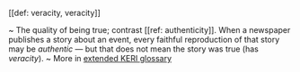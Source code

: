[[def: veracity, veracity]]

~ The quality of being true; contrast [[ref: authenticity]]. When a newspaper publishes a story about an event, every faithful reproduction of that story may be *authentic* — but that does not mean the story was true (has *veracity*).
~ More in <a href="https://weboftrust.github.io/WOT-terms/docs/glossary/veracity">extended KERI glossary</a>
